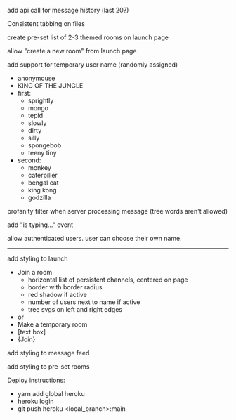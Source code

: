 add api call for message history (last 20?)

Consistent tabbing on files

create pre-set list of 2-3 themed rooms on launch page

allow "create a new room" from launch page

add support for temporary user name (randomly assigned)
* anonymouse
* KING OF THE JUNGLE
* first:
    * sprightly
    * mongo
    * tepid
    * slowly
    * dirty
    * silly
    * spongebob
    * teeny tiny
* second:
    * monkey
    * caterpiller
    * bengal cat
    * king kong
    * godzilla

profanity filter when server processing message (tree words aren't allowed)

add "is typing..." event

allow authenticated users. user can choose their own name.

---

add styling to launch
* Join a room
  * horizontal list of persistent channels, centered on page
  * border with border radius
  * red shadow if active
  * number of users next to name if active
  * tree svgs on left and right edges
* or
* Make a temporary room
* [text box]
* {Join}

add styling to message feed


add styling to pre-set rooms


Deploy instructions:
* yarn add global heroku
* heroku login
* git push heroku <local_branch>:main